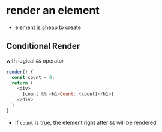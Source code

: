 # render an element

- element is cheap to create

## Conditional Render

with logical `&&` operator

```js
render() {
  const count = 0;
  return (
    <div>
      {count && <h1>Count: {count}</h1>}
    </div>
  )
}
```

- if `count` is [true](javascript-foundation-primitive.md#boolean), the element right after `&&` will be rendered
